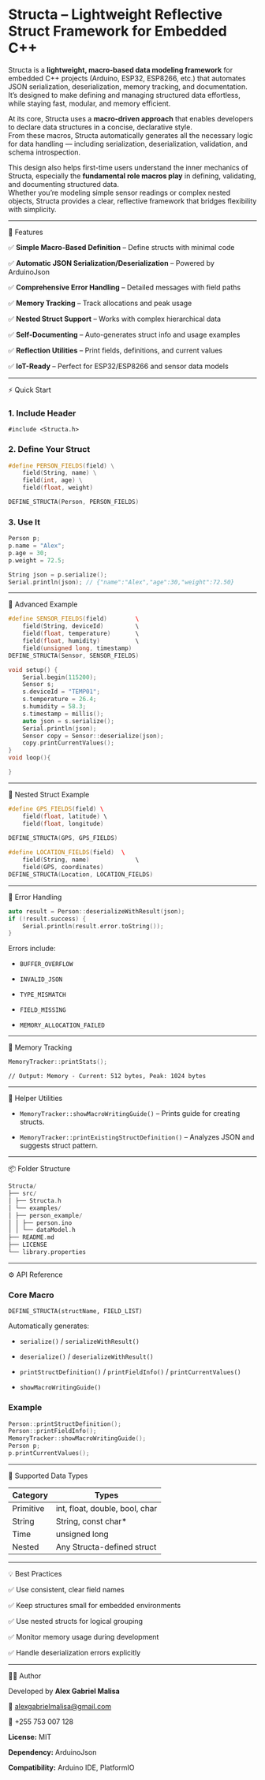 # Structa – Lightweight Reflective Struct Framework for Embedded C++

Structa is a **lightweight, macro-based data modeling framework** for embedded C++ projects (Arduino, ESP32, ESP8266, etc.) that automates JSON serialization, deserialization, memory tracking, and documentation.  
It’s designed to make defining and managing structured data effortless, while staying fast, modular, and memory efficient.

At its core, Structa uses a **macro-driven approach** that enables developers to declare data structures in a concise, declarative style.  
From these macros, Structa automatically generates all the necessary logic for data handling — including serialization, deserialization, validation, and schema introspection.

This design also helps first-time users understand the inner mechanics of Structa, especially the **fundamental role macros play** in defining, validating, and documenting structured data.  
Whether you’re modeling simple sensor readings or complex nested objects, Structa provides a clear, reflective framework that bridges flexibility with simplicity.


* * *

🚀 Features

✅ **Simple Macro-Based Definition** – Define structs with minimal code

✅ **Automatic JSON Serialization/Deserialization** – Powered by ArduinoJson

✅ **Comprehensive Error Handling** – Detailed messages with field paths

✅ **Memory Tracking** – Track allocations and peak usage

✅ **Nested Struct Support** – Works with complex hierarchical data

✅ **Self-Documenting** – Auto-generates struct info and usage examples

✅ **Reflection Utilities** – Print fields, definitions, and current values

✅ **IoT-Ready** – Perfect for ESP32/ESP8266 and sensor data models



* * *

⚡ Quick Start

### 1. Include Header

    #include <Structa.h>

### 2. Define Your Struct

```cpp
#define PERSON_FIELDS(field) \
    field(String, name) \
    field(int, age) \
    field(float, weight)

DEFINE_STRUCTA(Person, PERSON_FIELDS)
```

### 3. Use It

```cpp
Person p;
p.name = "Alex";
p.age = 30;
p.weight = 72.5;

String json = p.serialize();
Serial.println(json); // {"name":"Alex","age":30,"weight":72.50}
```

* * *

🧠 Advanced Example

```cpp
#define SENSOR_FIELDS(field)        \ 
    field(String, deviceId)         \ 
    field(float, temperature)       \ 
    field(float, humidity)          \ 
    field(unsigned long, timestamp) 
DEFINE_STRUCTA(Sensor, SENSOR_FIELDS) 

void setup() { 
    Serial.begin(115200); 
    Sensor s; 
    s.deviceId = "TEMP01"; 
    s.temperature = 26.4; 
    s.humidity = 58.3; 
    s.timestamp = millis(); 
    auto json = s.serialize(); 
    Serial.println(json); 
    Sensor copy = Sensor::deserialize(json); 
    copy.printCurrentValues(); 
}
void loop(){

}
```

* * *

🧩 Nested Struct Example

```cpp
#define GPS_FIELDS(field) \ 
    field(float, latitude) \ 
    field(float, longitude) 
    
DEFINE_STRUCTA(GPS, GPS_FIELDS) 

#define LOCATION_FIELDS(field)  \ 
    field(String, name)             \ 
    field(GPS, coordinates) 
DEFINE_STRUCTA(Location, LOCATION_FIELDS)
```



* * *

🧰 Error Handling

```cpp
auto result = Person::deserializeWithResult(json); 
if (!result.success) { 
    Serial.println(result.error.toString()); 
}
```

Errors include:

* `BUFFER_OVERFLOW`

* `INVALID_JSON`

* `TYPE_MISMATCH`

* `FIELD_MISSING`

* `MEMORY_ALLOCATION_FAILED`

* * *

💾 Memory Tracking

```cpp
MemoryTracker::printStats();
```

    // Output: Memory - Current: 512 bytes, Peak: 1024 bytes

* * *

🧱 Helper Utilities

* `MemoryTracker::showMacroWritingGuide()` – Prints guide for creating structs.

* `MemoryTracker::printExistingStructDefinition()` – Analyzes JSON and suggests struct pattern.

* * *

📦 Folder Structure

```cpp
Structa/ 
├── src/ 
│ ├── Structa.h 
│ └── examples/ 
│ ├── person_example/ 
│ │ ├── person.ino 
│ │ └── dataModel.h 
├── README.md 
├── LICENSE 
└── library.properties
```



* * *

⚙️ API Reference

### Core Macro

    DEFINE_STRUCTA(structName, FIELD_LIST)

Automatically generates:

* `serialize()` / `serializeWithResult()`

* `deserialize()` / `deserializeWithResult()`

* `printStructDefinition()` / `printFieldInfo()` / `printCurrentValues()`

* `showMacroWritingGuide()`

### Example

```cpp
Person::printStructDefinition();
Person::printFieldInfo();
MemoryTracker::showMacroWritingGuide();
Person p;
p.printCurrentValues();
```

* * *

🧩 Supported Data Types

| Category  | Types                          |
| --------- | ------------------------------ |
| Primitive | int, float, double, bool, char |
| String    | String, const char*            |
| Time      | unsigned long                  |
| Nested    | Any Structa-defined struct     |

* * *

💡 Best Practices

✅ Use consistent, clear field names

✅ Keep structures small for embedded environments

✅ Use nested structs for logical grouping

✅ Monitor memory usage during development

✅ Handle deserialization errors explicitly

* * *

🧑‍💻 Author

Developed by **Alex Gabriel Malisa**

📧 [alexgabrielmalisa@gmail.com](mailto:alexgabrielmalisa@gmail.com)

📱 +255 753 007 128

**License:** MIT

**Dependency:** ArduinoJson

**Compatibility:** Arduino IDE, PlatformIO
